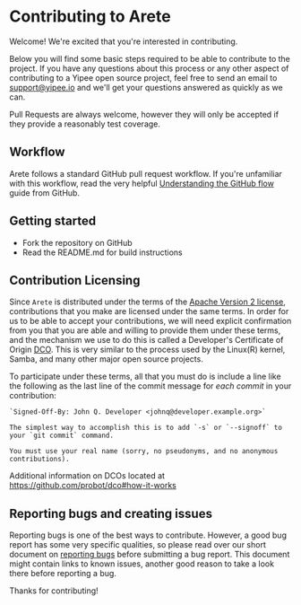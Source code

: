 # Contributing to Arete

Welcome! We're excited that you're interested in contributing. 

Below you will find some basic steps required to be able to contribute to the project. If you have any questions about this process or any other aspect of contributing to a Yipee open source project, feel free to send an email to support@yipee.io and we'll get your questions answered as quickly as we can.

Pull Requests are always welcome, however they will only be accepted if they provide a reasonably test coverage.

## Workflow

Arete follows a standard GitHub pull request workflow. If you're unfamiliar with this workflow, read the very helpful [Understanding the GitHub flow](https://guides.github.com/introduction/flow/) guide from GitHub.

## Getting started

- Fork the repository on GitHub
- Read the README.md for build instructions

## Contribution Licensing

Since `Arete` is distributed under the terms of the [Apache Version 2 license](LICENSE), contributions that you make are licensed under the same terms. In order for us to be able to accept your contributions, we will need explicit confirmation from you that you are able and willing to provide them under these terms, and the mechanism we use to do this is called a Developer's Certificate of Origin [DCO](DCO.md).  This is very similar to the process used by the Linux(R) kernel, Samba, and many other major open source projects.

To participate under these terms, all that you must do is include a line like the following as the last line of the commit message for *each commit* in your contribution:

    `Signed-Off-By: John Q. Developer <johnq@developer.example.org>`

    The simplest way to accomplish this is to add `-s` or `--signoff` to your `git commit` command.

    You must use your real name (sorry, no pseudonyms, and no anonymous contributions).


Additional information on DCOs located at https://github.com/probot/dco#how-it-works

## Reporting bugs and creating issues

Reporting bugs is one of the best ways to contribute. However, a good bug report has some very specific qualities, so please read over our short document on [reporting bugs](https://github.com/etcd-io/etcd/blob/master/Documentation/reporting_bugs.md) before submitting a bug report. This document might contain links to known issues, another good reason to take a look there before reporting a bug.

Thanks for contributing!

